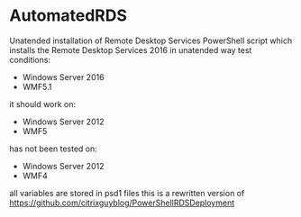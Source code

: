 # AutomatedRDS
Unatended installation of Remote Desktop Services
 PowerShell script which installs the Remote Desktop Services 2016 in unatended way
 test conditions:
 - Windows Server 2016
 - WMF5.1

 it should work on:
 - Windows Server 2012
 - WMF5

 has not been tested on:
 - Windows Server 2012
 - WMF4

 all variables are stored in psd1 files
 this is a rewritten version of https://github.com/citrixguyblog/PowerShellRDSDeployment
